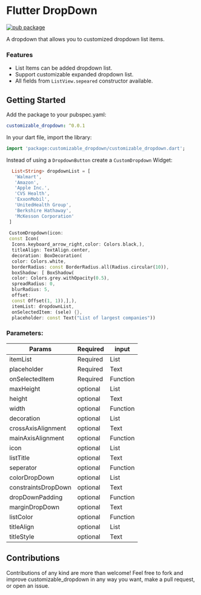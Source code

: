 # Flutter DropDown
[![pub package](https://img.shields.io/pub/v/group_list_view.svg)](https://pub.dev/packages/customizable_dropdown)

A dropdown that allows you to customized dropdown list items.

### Features
* List Items can be added dropdown list.
* Support customizable expanded dropdown list.
* All fields from `ListView.sepeared` constructor available.

## Getting Started

 Add the package to your pubspec.yaml:

 ```yaml
 customizable_dropdown: ^0.0.1
 ```
 
  In your dart file, import the library:

 ```Dart
import 'package:customizable_dropdown/customizable_dropdown.dart';
 ``` 
 
 Instead of using a `DropdownButton` create a `CustomDropdown` Widget:


 ```Dart
   List<String> dropdownList = [
    'Walmart',
    'Amazon',
    'Apple Inc.',
    'CVS Health',
    'ExxonMobil',
    'UnitedHealth Group',
    'Berkshire Hathaway',
    'McKesson Corporation'
  ]
  
  CustomDropdown(icon: 
  const Icon(
   Icons.keyboard_arrow_right,color: Colors.black,),
   titleAlign: TextAlign.center,
   decoration: BoxDecoration(
   color: Colors.white,
   borderRadius: const BorderRadius.all(Radius.circular(10)),
   boxShadow: [ BoxShadow(
   color: Colors.grey.withOpacity(0.5),
   spreadRadius: 0,
   blurRadius: 5,
   offset:
   const Offset(1, 1)),],),
   itemList: dropdownList,
   onSelectedItem: (sele) {},
   placeholder: const Text("List of largest companies"))
```

### Parameters:

   |       Params          |     Required          |      input             |
   |   ---------------     |     -------------     |      -------------     |
   |   itemList            |     Required          |     List<String>       |
   |   placeholder         |     Required          |       Text             |
   |   onSelectedItem      |     Required          |       Function         |
   |   maxHeight           |     optional          |     List<String>       | 
   |   height              |     optional          |       Text             |
   |   width               |     optional          |       Function         |
   |   decoration          |     optional          |     List<String>       | 
   |   crossAxisAlignment  |     optional          |       Text             |
   |   mainAxisAlignment   |     optional          |       Function         |
   |   icon                |     optional          |     List<String>       |
   |   listTitle           |     optional          |       Text             |
   |   seperator           |     optional          |       Function         |
   |   colorDropDown       |     optional          |     List<String>       |
   |   constraintsDropDown |     optional          |       Text             |
   |   dropDownPadding     |     optional          |       Function         |  
   |   marginDropDown      |     optional          |       Text             |
   |   listColor           |     optional          |       Function         |
   |   titleAlign          |     optional          |     List<String>       | 
   |   titleStyle          |     optional          |        Text            |

## Contributions
Contributions of any kind are more than welcome! Feel free to fork and improve customizable_dropdown in any way you want, make a pull request, or open an issue.

